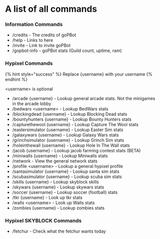 # A list of all commands


### Information Commands

* /credits - The credits of goPBot
* /help - Links to here
* /invite - Link to invite goPBot
* /gopbot-info - goPBot stats (Guild count, uptime, ram)

### Hypixel Commands

{% hint style="success" %}
Replace {username} with your username
{% endhint %}

\<username> is optional

* /arcade {username} - Lookup general arcade stats. Not the minigames in the arcade lobby
* /bedwars \<username> - Lookup BedWars stats
* /blockingdead {username} - Lookup Blocking Dead stats
* /bountyhunters {username} - Lookup Bounty Hunters stats
* /capturethewool {username} - Lookup Capture The Wool stats
* /eastersimulator {username} - Lookup Easter Sim stats
* /galaxywars {username} - Lookup Galaxy Wars stats
* /grinchsimulator {username} - Lookup Grinch Sim stats
* /holeinthewall {username} - Lookup Hole In The Wall stats
* /jacob {username} - Lookup jacob farming contest stats (BETA)
* /miniwalls {username} - Lookup Miniwalls stats
* /network - View the general network stats
* /profile \<username> - Lookup a general hypixel profile
* /santasimulator {username} - Lookup santa sim stats
* /scubasimulator {username} - Lookup scuba sim stats
* /skills {username} - Lookup skyblock skills
* /skywars {username} - Lookup skywars stats
* /soccer {username} - Lookup soccer (football) stats
* /tkr {username} - Look up tkr stats
* /walls \<username> - Look up Walls stats
* /zombies {username} - Lookup zombies stats

### Hypixel SKYBLOCK Commands

* /fetchur - Check what the fetchur wants today


